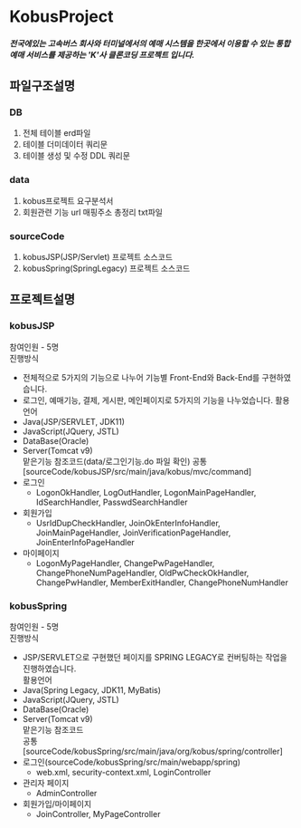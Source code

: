 # KobusProject
##### 전국에있는 고속버스 회사와 터미널에서의 예매 시스템을 한곳에서 이용할 수 있는 통합예매 서비스를 제공하는 'K'사 클론코딩 프로젝트 입니다.  
## 파일구조설명
### DB
1. 전체 테이블 erd파일
2. 테이블 더미데이터 쿼리문
3. 테이블 생성 및 수정 DDL 쿼리문
### data
1. kobus프로젝트 요구분석서
2. 회원관련 기능 url 매핑주소 총정리 txt파일
### sourceCode
1. kobusJSP(JSP/Servlet) 프로젝트 소스코드
2. kobusSpring(SpringLegacy) 프로젝트 소스코드
## 프로젝트설명
### kobusJSP
참여인원 - 5명  
진행방식
- 전체적으로 5가지의 기능으로 나누어 기능별 Front-End와 Back-End를 구현하였습니다.
- 로그인, 예매기능, 결제, 게시판, 메인페이지로 5가지의 기능을 나누었습니다.
활용언어
- Java(JSP/SERVLET, JDK11)
- JavaScript(JQuery, JSTL)
- DataBase(Oracle)
- Server(Tomcat v9)  
맡은기능 참조코드(data/로그인기능.do 파일 확인)
공통[sourceCode/kobusJSP/src/main/java/kobus/mvc/command]  
- 로그인 
  - LogonOkHandler, LogOutHandler, LogonMainPageHandler, IdSearchHandler, PasswdSearchHandler  
- 회원가입
  - UsrIdDupCheckHandler, JoinOkEnterInfoHandler, JoinMainPageHandler, JoinVerificationPageHandler, JoinEnterInfoPageHandler  
- 마이페이지
  - LogonMyPageHandler, ChangePwPageHandler, ChangePhoneNumPageHandler, OldPwCheckOkHandler, ChangePwHandler, MemberExitHandler, ChangePhoneNumHandler  
### kobusSpring
참여인원 - 5명  
진행방식
- JSP/SERVLET으로 구현했던 페이지를 SPRING LEGACY로 컨버팅하는 작업을 진행하였습니다.  
활용언어  
- Java(Spring Legacy, JDK11, MyBatis)
- JavaScript(JQuery, JSTL)
- DataBase(Oracle)
- Server(Tomcat v9)  
맡은기능 참조코드    
공통[sourceCode/kobusSpring/src/main/java/org/kobus/spring/controller]  
- 로그인(sourceCode/kobusSpring/src/main/webapp/spring)
  - web.xml, security-context.xml, LoginController  
- 관리자 페이지
  - AdminController
- 회원가입/마이페이지
  - JoinController, MyPageController
